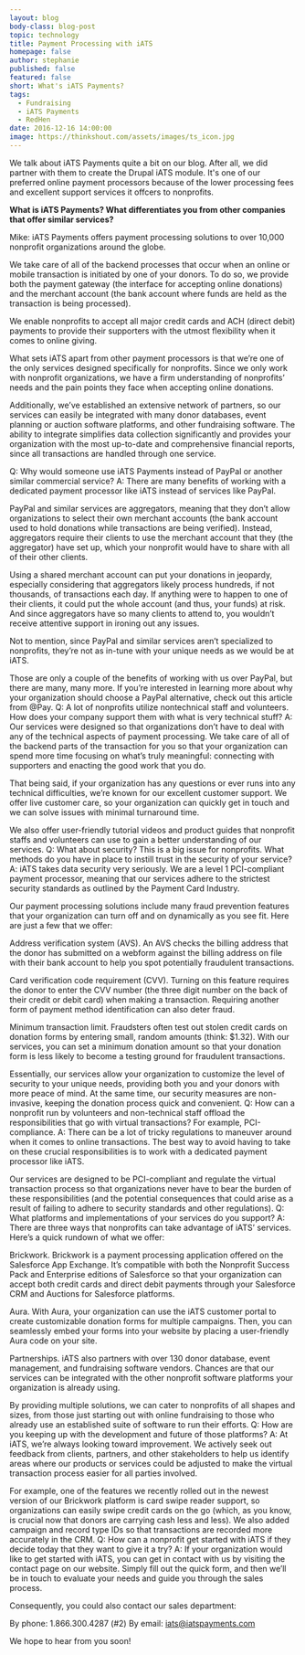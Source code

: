 ```yaml
---
layout: blog
body-class: blog-post
topic: technology
title: Payment Processing with iATS
homepage: false
author: stephanie  
published: false
featured: false
short: What's iATS Payments? 
tags:
  - Fundraising
  - iATS Payments
  - RedHen
date: 2016-12-16 14:00:00
image: https://thinkshout.com/assets/images/ts_icon.jpg
---
```


We talk about iATS Payments quite a bit on our blog. After all, we did partner with them to create the Drupal iATS module. It's one of our preferred online payment processors because of the lower processing fees and excellent support services it offcers to nonprofits. 

**What is iATS Payments? What differentiates you from other companies that offer similar services?**

Mike: iATS Payments offers payment processing solutions to over 10,000 nonprofit organizations around the globe. 

We take care of all of the backend processes that occur when an online or mobile transaction is initiated by one of your donors. To do so, we provide both the payment gateway (the interface for accepting online donations) and the merchant account (the bank account where funds are held as the transaction is being processed). 

We enable nonprofits to accept all major credit cards and ACH (direct debit) payments to provide their supporters with the utmost flexibility when it comes to online giving.

What sets iATS apart from other payment processors is that we’re one of the only services designed specifically for nonprofits. Since we only work with nonprofit organizations, we have a firm understanding of nonprofits’ needs and the pain points they face when accepting online donations. 

Additionally, we’ve established an extensive network of partners, so our services can easily be integrated with many donor databases, event planning or auction software platforms, and other fundraising software. The ability to integrate simplifies data collection significantly and provides your organization with the most up-to-date and comprehensive financial reports, since all transactions are handled through one service.

Q: Why would someone use iATS Payments instead of PayPal or another similar commercial service? 
A: 
There are many benefits of working with a dedicated payment processor like iATS instead of services like PayPal. 

PayPal and similar services are aggregators, meaning that they don’t allow organizations to select their own merchant accounts (the bank account used to hold donations while transactions are being verified). Instead, aggregators require their clients to use the merchant account that they (the aggregator) have set up, which your nonprofit would have to share with all of their other clients.

Using a shared merchant account can put your donations in jeopardy, especially considering that aggregators likely process hundreds, if not thousands, of transactions each day. If anything were to happen to one of their clients, it could put the whole account (and thus, your funds) at risk. And since aggregators have so many clients to attend to, you wouldn’t receive attentive support in ironing out any issues.

Not to mention, since PayPal and similar services aren’t specialized to nonprofits, they’re not as in-tune with your unique needs as we would be at iATS.

Those are only a couple of the benefits of working with us over PayPal, but there are many, many more. If you’re interested in learning more about why your organization should choose a PayPal alternative, check out this article from @Pay.
Q: A lot of nonprofits utilize nontechnical staff and volunteers. How does your company support them with what is very technical stuff?
A: 
Our services were designed so that organizations don’t have to deal with any of the technical aspects of payment processing. We take care of all of the backend parts of the transaction for you so that your organization can spend more time focusing on what’s truly meaningful: connecting with supporters and enacting the good work that you do.

That being said, if your organization has any questions or ever runs into any technical difficulties, we’re known for our excellent customer support. We offer live customer care, so your organization can quickly get in touch and we can solve issues with minimal turnaround time. 

We also offer user-friendly tutorial videos and product guides that nonprofit staffs and volunteers can use to gain a better understanding of our services.
Q: What about security? This is a big issue for nonprofits. What methods do you have in place to instill trust in the security of your service?
A:
iATS takes data security very seriously. We are a level 1 PCI-compliant payment processor, meaning that our services adhere to the strictest security standards as outlined by the Payment Card Industry.

Our payment processing solutions include many fraud prevention features that your organization can turn off and on dynamically as you see fit. Here are just a few that we offer:

Address verification system (AVS). An AVS checks the billing address that the donor has submitted on a webform against the billing address on file with their bank account to help you spot potentially fraudulent transactions.

Card verification code requirement (CVV). Turning on this feature requires the donor to enter the CVV number (the three digit number on the back of their credit or debit card) when making a transaction. Requiring another form of payment method identification can also deter fraud.

Minimum transaction limit. Fraudsters often test out stolen credit cards on donation forms by entering small, random amounts (think: $1.32). With our services, you can set a minimum donation amount so that your donation form is less likely to become a testing ground for fraudulent transactions.

Essentially, our services allow your organization to customize the level of security to your unique needs, providing both you and your donors with more peace of mind. At the same time, our security measures are non-invasive, keeping the donation process quick and convenient.
Q: How can a nonprofit run by volunteers and non-technical staff offload the responsibilities that go with virtual transactions? For example, PCI-compliance.
A: 
There can be a lot of tricky regulations to maneuver around when it comes to online transactions. The best way to avoid having to take on these crucial responsibilities is to work with a dedicated payment processor like iATS. 

Our services are designed to be PCI-compliant and regulate the virtual transaction process so that organizations never have to bear the burden of these responsibilities (and the potential consequences that could arise as a result of failing to adhere to security standards and other regulations).
Q: What platforms and implementations of your services do you support?
A:
There are three ways that nonprofits can take advantage of iATS’ services. Here’s a quick rundown of what we offer:

Brickwork. Brickwork is a payment processing application offered on the Salesforce App Exchange. It’s compatible with both the Nonprofit Success Pack and Enterprise editions of Salesforce so that your organization can accept both credit cards and direct debit payments through your Salesforce CRM and Auctions for Salesforce platforms.

Aura. With Aura, your organization can use the iATS customer portal to create customizable donation forms for multiple campaigns. Then, you can seamlessly embed your forms into your website by placing a user-friendly Aura code on your site.

Partnerships. iATS also partners with over 130 donor database, event management, and fundraising software vendors. Chances are that our services can be integrated with the other nonprofit software platforms your organization is already using.

By providing multiple solutions, we can cater to nonprofits of all shapes and sizes, from those just starting out with online fundraising to those who already use an established suite of software to run their efforts.
Q: How are you keeping up with the development and future of those platforms?
A:
At iATS, we’re always looking toward improvement. We actively seek out feedback from clients, partners, and other stakeholders to help us identify areas where our products or services could be adjusted to make the virtual transaction process easier for all parties involved.

For example, one of the features we recently rolled out in the newest version of our Brickwork platform is card swipe reader support, so organizations can easily swipe credit cards on the go (which, as you know, is crucial now that donors are carrying cash less and less). We also added campaign and record type IDs so that transactions are recorded more accurately in the CRM.
Q: How can a nonprofit get started with iATS if they decide today that they want to give it a try?
A:
If your organization would like to get started with iATS, you can get in contact with us by visiting the contact page on our website. Simply fill out the quick form, and then we’ll be in touch to evaluate your needs and guide you through the sales process.

Consequently, you could also contact our sales department:

By phone: 1.866.300.4287 (#2)
By email: iats@iatspayments.com

We hope to hear from you soon!
